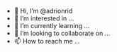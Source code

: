 - 👋 Hi, I’m @adrionrid
- 👀 I’m interested in ...
- 🌱 I’m currently learning ...
- 💞️ I’m looking to collaborate on ...
- 📫 How to reach me ...

<!---
adrionrid/adrionrid is a ✨ special ✨ repository because its `README.md` (this file) appears on your GitHub profile.
You can click the Preview link to take a look at your changes.
--->
